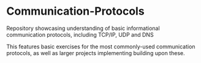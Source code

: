 # Communication-Protocols
Repository showcasing understanding of basic informational communication protocols, including TCP/IP, UDP and DNS

This features basic exercises for the most commonly-used communication protocols, as well as larger projects implementing
building upon these.
